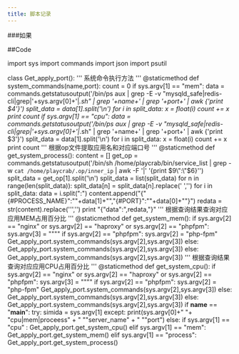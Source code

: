 ```yaml
---
title: 脚本记录
---
```


###如果 

##Code

import sys
import commands
import json
import psutil

class Get_apply_port():
    '''
    系统命令执行方法
    '''
    @staticmethod
    def system_commands(name,port):
	count = 0
	if sys.argv[1] == "mem":
		data = commands.getstatusoutput('/bin/ps aux | grep -E -v "mysqld_safe|redis-cli|grep|'+sys.argv[0]+'|*.sh" | grep '+name+' | grep '+port+' | awk {\'print $4\'}')
		split_data = data[1].split('\n')
		for i in split_data:
			x = float(i)
			count += x
		print count
	if sys.argv[1] == "cpu":
		data = commands.getstatusoutput('/bin/ps aux | grep -E -v "mysqld_safe|redis-cli|grep|'+sys.argv[0]+'|*.sh" | grep '+name+' | grep '+port+' | awk {\'print $3\'}')
                split_data = data[1].split('\n')
                for i in split_data:
                        x = float(i)
                        count += x
                print count
    '''
    根据op文件提取应用名和对应端口号
    '''
    @staticmethod
    def get_system_process():
        content = []
        get_op = commands.getstatusoutput('/bin/sh /home/playcrab/bin/service_list | grep -w `cat /home/playcrab/.op/inner_ip` | awk -F \'|\' \'{print $9\":\"$6}\'')
        split_data = get_op[1].split('\n')
        split_data = list(split_data)
        for n in range(len(split_data)):
            split_data[n] = split_data[n].replace(' ','')
        for i in split_data:
            data = i.split(":")
            content.append("{\"{#PROCESS_NAME}\":\""+data[1]+"\",\"{#PORT}\":\""+data[0]+"\"}")
        redata = str(content).replace('\'','')
        print "{\"data\":",redata,"}"
    '''
    根据查询结果查询对应应用MEM占用百分比
    '''
    @staticmethod
    def get_system_mem():
	if sys.argv[2] == "nginx" or sys.argv[2] == "haproxy" or sys.argv[2] == "phpfpm":
		sys.argv[3] = "\"\""
		if sys.argv[2] == "phpfpm":
			sys.argv[2] = "php-fpm"
			Get_apply_port.system_commands(sys.argv[2],sys.argv[3])
		else:
			Get_apply_port.system_commands(sys.argv[2],sys.argv[3])
	else:
		Get_apply_port.system_commands(sys.argv[2],sys.argv[3])
    '''
    根据查询结果查询对应应用CPU占用百分比
    '''
    @staticmethod
    def get_system_cpu():
        if sys.argv[2] == "nginx" or sys.argv[2] == "haproxy" or sys.argv[2] == "phpfpm":
                sys.argv[3] = "\"\""
                if sys.argv[2] == "phpfpm":
                        sys.argv[2] = "php-fpm"
                        Get_apply_port.system_commands(sys.argv[2],sys.argv[3])
                else:
                        Get_apply_port.system_commands(sys.argv[2],sys.argv[3])
        else:
                Get_apply_port.system_commands(sys.argv[2],sys.argv[3])
if __name__ == "__main__":
    try:
        simida = sys.argv[1]
    except:
	print(sys.argv[0]+" "+ "cpu|mem|proceess" + " ""server_name" + " ""port")
    else:
        if sys.argv[1] == "cpu" :
            Get_apply_port.get_system_cpu()
        elif sys.argv[1] == "mem":
            Get_apply_port.get_system_mem()
        elif sys.argv[1] == "process":
            Get_apply_port.get_system_process()
